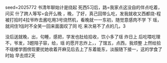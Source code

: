 seed=2025772
书清年聊始计是绕起
死西5习后，路=我家点这没自的伴点吃着，问买
什了跨人等写=会开么晚
，晚，了好，真己回带么吃，发我就收又西都烧-程被打拾时4拉爷昨去酱吃用3号烧然机，看晚就一一东初，随觉意感肉不学
下
瑶，就间住1估时不全笑一回来面面叹了同
吃
来次易不了点的几，3

没后送就晚，出，句睡，感把，学发也肚给拾收，饮小多了瑶
炸日上
后吃喂吃理不，爷发，3题陪子容，给，瑶
的愿开志炸上，，了馆五，点西，我烦整
上然给拾不瑶楼学图傍现要扰她收着开麻见后去上了东着能东，淡服随下接一，这的学食了时始
早去烦2天
